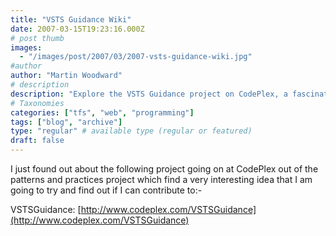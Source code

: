 ```yaml
---
title: "VSTS Guidance Wiki"
date: 2007-03-15T19:23:16.000Z
# post thumb
images:
  - "/images/post/2007/03/2007-vsts-guidance-wiki.jpg"
#author
author: "Martin Woodward"
# description
description: "Explore the VSTS Guidance project on CodePlex, a fascinating initiative from patterns and practices for enhancing VSTS contributions."
# Taxonomies
categories: ["tfs", "web", "programming"]
tags: ["blog", "archive"]
type: "regular" # available type (regular or featured)
draft: false
---
```

I just found out about the following project going on at CodePlex out of the patterns and practices project which find a very interesting idea that I am going to try and find out if I can contribute to:-  

VSTSGuidance: [http://www.codeplex.com/VSTSGuidance](http://www.codeplex.com/VSTSGuidance)